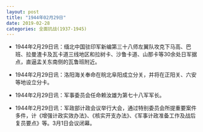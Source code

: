 ```yaml
---
layout: post
title: "1944年02月29日"
date: 2019-02-28
categories: 全面抗战(1937-1945)
---
```


<meta name="referrer" content="no-referrer" />

- 1944年2月29日讯：缅北中国驻印军新编第三十八师左翼队攻克下马高、巴班、拉曼渣卡及瓦卡道三线地区和拉树卡、沙鲁卡道、山那卡等30余处日军据点，直逼孟关东南侧的瓦鲁班附近。 

- 1944年2月29日讯：洛阳海关奉命在皖北阜阳成立分关，并将在正阳关、六安等地设立分卡。 

- 1944年2月29日讯：军事委员会任命赖汝雄为第七十八军军长。 

- 1944年2月29日讯：军政部计政会议举行大会，通过特别委员会所提重要案件多件，计《增强计政实效办法》、《核实开支办法》、《军事计政准备工作及战后复员要点》等。3月1日会议闭幕。 

